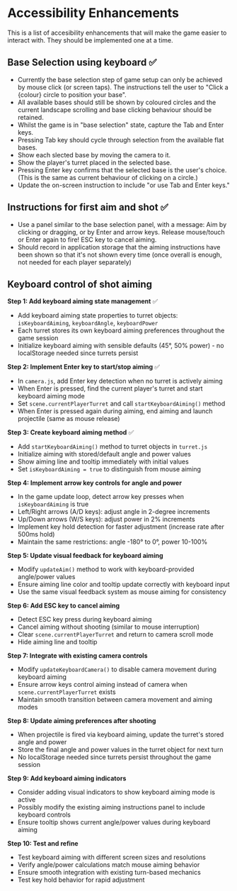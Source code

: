 # Accessibility Enhancements

This is a list of accesibility enhancements that will make the game easier to interact with.
They should be implemented one at a time.

## Base Selection using keyboard ✅

- Currently the base selection step of game setup can only be achieved by mouse click (or screen taps). The instructions tell the user to "Click a {colour} circle to position your base".
- All available bases should still be shown by coloured circles and the current landscape scrolling and base clicking behaviour should be retained. 
- Whilst the game is in "base selection" state, capture the Tab and Enter keys.
- Pressing Tab key should cycle through selection from the available flat bases.
- Show each slected base by moving the camera to it.
- Show the player's turret placed in the selected base.
- Pressing Enter key confirms that the selected base is the user's choice. (This is the same as current behaviour of clicking on a circle.)
- Update the on-screen instruction to include "or use Tab and Enter keys."

## Instructions for first aim and shot ✅

- Use a panel similar to the base selection panel, with a message:
  Aim by clicking or dragging,
  or by Enter and arrow keys.
  Release mouse/touch or Enter again to fire!
  ESC key to cancel aiming.
- Should record in application storage that the aiming instructions have been shown so that it's not shown every time (once overall is enough, not needed for each player separately)

## Keyboard control of shot aiming

**Step 1: Add keyboard aiming state management** ✅
- Add keyboard aiming state properties to turret objects: `isKeyboardAiming`, `keyboardAngle`, `keyboardPower`
- Each turret stores its own keyboard aiming preferences throughout the game session
- Initialize keyboard aiming with sensible defaults (45°, 50% power) - no localStorage needed since turrets persist

**Step 2: Implement Enter key to start/stop aiming** ✅
- In `camera.js`, add Enter key detection when no turret is actively aiming
- When Enter is pressed, find the current player's turret and start keyboard aiming mode
- Set `scene.currentPlayerTurret` and call `startKeyboardAiming()` method
- When Enter is pressed again during aiming, end aiming and launch projectile (same as mouse release)

**Step 3: Create keyboard aiming method** ✅
- Add `startKeyboardAiming()` method to turret objects in `turret.js`
- Initialize aiming with stored/default angle and power values
- Show aiming line and tooltip immediately with initial values
- Set `isKeyboardAiming = true` to distinguish from mouse aiming

**Step 4: Implement arrow key controls for angle and power**
- In the game update loop, detect arrow key presses when `isKeyboardAiming` is true
- Left/Right arrows (A/D keys): adjust angle in 2-degree increments
- Up/Down arrows (W/S keys): adjust power in 2% increments
- Implement key hold detection for faster adjustment (increase rate after 500ms hold)
- Maintain the same restrictions: angle -180° to 0°, power 10-100%

**Step 5: Update visual feedback for keyboard aiming**
- Modify `updateAim()` method to work with keyboard-provided angle/power values
- Ensure aiming line color and tooltip update correctly with keyboard input
- Use the same visual feedback system as mouse aiming for consistency

**Step 6: Add ESC key to cancel aiming**
- Detect ESC key press during keyboard aiming
- Cancel aiming without shooting (similar to mouse interruption)
- Clear `scene.currentPlayerTurret` and return to camera scroll mode
- Hide aiming line and tooltip

**Step 7: Integrate with existing camera controls**
- Modify `updateKeyboardCamera()` to disable camera movement during keyboard aiming
- Ensure arrow keys control aiming instead of camera when `scene.currentPlayerTurret` exists
- Maintain smooth transition between camera movement and aiming modes

**Step 8: Update aiming preferences after shooting**
- When projectile is fired via keyboard aiming, update the turret's stored angle and power
- Store the final angle and power values in the turret object for next turn
- No localStorage needed since turrets persist throughout the game session

**Step 9: Add keyboard aiming indicators**
- Consider adding visual indicators to show keyboard aiming mode is active
- Possibly modify the existing aiming instructions panel to include keyboard controls
- Ensure tooltip shows current angle/power values during keyboard aiming

**Step 10: Test and refine**
- Test keyboard aiming with different screen sizes and resolutions
- Verify angle/power calculations match mouse aiming behavior
- Ensure smooth integration with existing turn-based mechanics
- Test key hold behavior for rapid adjustment